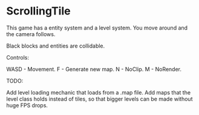ScrollingTile
=============
This game has a entity system and a level system.
You move around and the camera follows.

Black blocks and entities are collidable.

Controls:

WASD - Movement.
F - Generate new map.
N - NoClip.
M - NoRender.

TODO:

Add level loading mechanic that loads from a .map file.
Add maps that the level class holds instead of tiles, so that bigger levels can be made without huge FPS drops.
